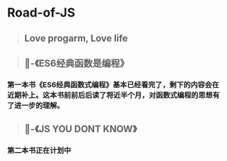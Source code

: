 # Road-of-JS

> ## Love progarm, Love life

> ## 📕-《ES6经典函数是编程》
### 第一本书《ES6经典函数式编程》基本已经看完了，剩下的内容会在近期补上。这本书前前后后读了将近半个月，对函数式编程的思想有了进一步的理解。

> ## 📕-《JS YOU DONT KNOW》
### 第二本书正在计划中
